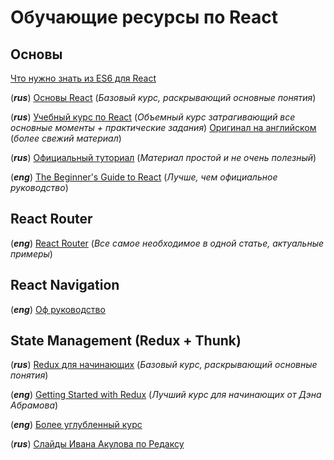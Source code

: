 # Обучающие ресурсы по React

## Основы

[Что нужно знать из ES6 для React](https://dev.to/nsebhastian/javascript-basics-before-you-learn-react-38en)

(***rus***) [Основы React](https://maxfarseer.gitbooks.io/react-course-ru-v2/content) (*Базовый курс, раскрывающий основные понятия*)

(***rus***) [Учебный курс по React](https://habr.com/ru/company/ruvds/blog/432636) (*Объемный курс затрагивающий все основные моменты + практические задания*) [Оригинал на английском](https://scrimba.com/g/glearnreact) (*более свежий материал*)

(***rus***) [Официальный туториал](https://ru.reactjs.org/tutorial/tutorial.html) (*Материал простой и не очень полезный*)

(***eng***) [The Beginner's Guide to React](https://egghead.io/courses/the-beginner-s-guide-to-react) (*Лучше, чем официальное руководство*)

## React Router

(***eng***) [React Router](https://reacttraining.com/blog/react-router-v5) (*Все самое необходимое в одной статье, актуальные примеры*)

## React Navigation

(***eng***) [Оф руководство](https://reactnavigation.org/docs/en/getting-started.html)

## State Management (Redux + Thunk)

(***rus***) [Redux для начинающих](https://maxfarseer.gitbooks.io/redux-course-ru-v2/content) (*Базовый курс, раскрывающий основные понятия*)

(***eng***) [Getting Started with Redux](https://egghead.io/courses/getting-started-with-redux) (*Лучший курс для начинающих от Дэна Абрамова*)

(***eng***) [Более углубленный курс](https://www.robinwieruch.de/react-redux-tutorial)

(***rus***) [Слайды Ивана Акулова по Редаксу](https://iamakulov.com/talks/redux-in-real-life)
